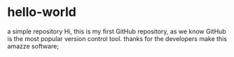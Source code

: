 # hello-world
a simple repository
Hi, this is my first GitHub repository, as we know GitHub is the most popular version control tool.
thanks for the developers make this amazze software;
